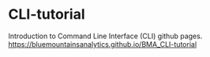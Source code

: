 # CLI-tutorial
Introduction to Command Line Interface (CLI) github pages.
https://bluemountainsanalytics.github.io/BMA_CLI-tutorial
